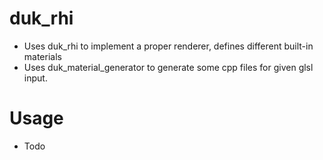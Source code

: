 # duk_rhi
- Uses duk_rhi to implement a proper renderer, defines different built-in materials
- Uses duk_material_generator to generate some cpp files for given glsl input.

# Usage
- Todo